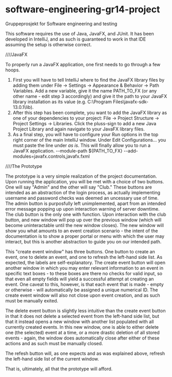 # software-engineering-gr14-project
Gruppeprosjekt for Software engineering and testing

This software requires the use of Java, JavaFX, and JUnit. It has been developed in IntelliJ, and as such is guaranteed to work in that IDE assuming the setup is otherwise correct.

////JavaFX

To properly run a JavaFX application, one first needs to go through a few hoops.
1) First you will have to tell IntelliJ where to find the JavaFX library files by adding them under File -> Settings -> Appearance & Behavior -> Path Variables. Add a new variable, give it the name PATH_TO_FX (or any other name - edit step 3 accordingly) and give it the path to your JavaFX library installation as its value (e.g. C:\Program Files\javafx-sdk-13.0.1\lib).
2) After this step has been complete, you want to add the JavaFX library as one of your dependencies to your project: File -> Project Structure -> Project Settings -> Libraries. Click the pluss-sign to add a new Java Project Library and again navigate to your JavaFX library files.
3) As a final step, you will have to configure your Run options in the top right corner of the main IntelliJ window. Under Edit Configurations... you must paste the line under _as is_. This will finally allow you to run a JavaFX application.
--module-path ${PATH_TO_FX} --add-modules=javafx.controls,javafx.fxml


////The Prototype

The prototype is a very simple realization of the project documentation. Upon running the application, you will be met with a choice of two buttons. One will say "Admin" and the other will say "Club." These buttons are intended as an abstraction of the login process, as actually implementing username and password checks was deemed an uncessary use of time. The admin button is purposfully left unimplemented, apart from an intended error message popping up upon interaction warning of server downtime. The club button is the only one with function. Upon interaction with the club button, and new window will pop up over the previous window (which will become uninteractable until the new window closes). The new window will show you what amounts to an event creation scenario - the intent of the documentation is to show a proper portal or menu with which the user may interact, but this is another abstraction to guide you on our intended path.

This "create event window" has three buttons. One button to create an event, one to delete an event, and one to refresh the left-hand side list. As expected, the labels are self-explanatory.
The create event button will open another window in which you may enter relevant information to an event in specific text boxes - to these boxes are there no checks for valid input, so that even all empty fields will yield a successful attempt at creating an event. One caveat to this, however, is that each event that is made - empty or otherwise - will automatically be assigned a unique numerical ID. The create event window will also not close upon event creation, and as such must be manually exited.

The delete event button is slightly less intuitive than the create event button in that it does not delete a selected event from the left-hand side list, but that it instead opens a new window with another list populated with all currently created events. In this new window, one is able to either delete one (the selected) event at a time, or a more drastic deletion of all stored events - again, the window does automatically close after either of these actions and as such must be manually closed.

The refesh button will, as one expects and as was explained above, refresh the left-hand side list of the current window.

That is, ultimately, all that the prototype will afford.
